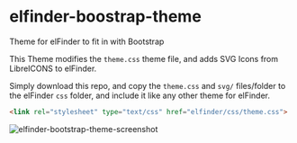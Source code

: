 # elfinder-boostrap-theme
Theme for elFinder to fit in with Bootstrap

This Theme modifies the `theme.css` theme file, and adds SVG Icons from LibreICONS to elFinder.

Simply download this repo, and copy the `theme.css` and `svg/` files/folder to the elFinder `css` folder, and include it like any other theme for elFinder.

````html
<link rel="stylesheet" type="text/css" href="elfinder/css/theme.css">
````

![elfinder-bootstrap-theme-screenshot](https://github.com/StudioJunkyard/elfinder-bootstrap-theme/blob/master/elfinder-bootstrap-theme.png)
